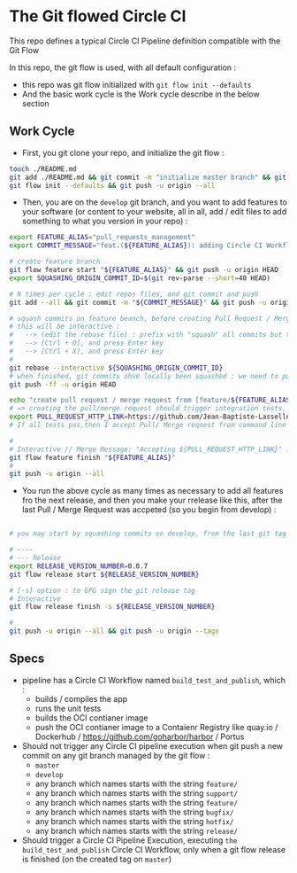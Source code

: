 # The Git flowed Circle CI

This repo defines a typical Circle CI Pipeline definition compatible with the Git Flow

In this repo, the git flow is used, with all default configuration :
* this repo was git flow initialized with `git flow init --defaults`
* And the basic work cycle is the Work cycle describe in the below section

## Work Cycle

* First, you git clone your repo, and initialize the git flow :

```bash
touch ./README.md
git add ./README.md && git commit -m "initialize master branch" && git push -u origin master
git flow init --defaults && git push -u origin --all
```

* Then, you are on the `develop` git branch, and you want to add features to your software (or content to your website, all in all, add / edit files to add something to what you version in your repo) :

```bash
export FEATURE_ALIAS="pull_requests_management"
export COMMIT_MESSAGE="feat.(${FEATURE_ALIAS}): adding Circle CI Workflow to manage Pull Requests, with docuemntation"

# create feature branch
git flow feature start "${FEATURE_ALIAS}" && git push -u origin HEAD
export SQUASHING_ORIGIN_COMMIT_ID=$(git rev-parse --short=40 HEAD)

# N times per cycle : edit repos files, and git commit and push
git add --all && git commit -m "${COMMIT_MESSAGE}" && git push -u origin HEAD

# squash commits on feature beanch, before creating Pull Request / Merge request
# this will be interactive :
#   --> (edit the rebase file) : prefix with "squash" all commits but the last at the bottom of the commit list
#   --> [Ctrl + O], and press Enter key
#   --> [Ctrl + X], and press Enter key
#
git rebase --interactive ${SQUASHING_ORIGIN_COMMIT_ID}
# when finished, git commits ahve locally been squashed : we need to push them to remote
git push -ff -u origin HEAD

echo "create pull request / merge request from [feature/${FEATURE_ALIAS}] git branch to [develop] git branch "
# => creating the pull/merge request should trigger integration tests, and if thgey pass, then acceptance tests
export PULL_REQUEST_HTTP_LINK=https://github.com/Jean-Baptiste-Lasselle/git-flowed-circleci/pull/196
# If all tests pas,then I accept Pull/ Merge request from command line like this :

#
# Interactive // Merge Message: "Accepting ${PULL_REQUEST_HTTP_LINK}" :
git flow feature finish "${FEATURE_ALIAS}"
#
git push -u origin --all

```

* You run the above cycle as many times as necessary to add all features fro the next release, and then you make your rrelease like this, after the last Pull / Merge Request was accpeted (so you begin from develop) :

```bash

# you may start by squashing commits on develop, from the last git tag (which was merged back to [develop])

# ----
# --- Release
export RELEASE_VERSION_NUMBER=0.0.7
git flow release start ${RELEASE_VERSION_NUMBER}

# [-s] option : to GPG sign the git release tag
# Interactive
git flow release finish -s ${RELEASE_VERSION_NUMBER}

#
git push -u origin --all && git push -u origin --tags

```

## Specs

* pipeline has a Circle CI Workflow named `build_test_and_publish`, which :
  * builds / compiles the app
  * runs the unit tests
  * builds the OCI contianer image
  * push the OCI contianer image to a Contaienr Registry like quay.io / Dockerhub / https://github.com/goharbor/harbor / Portus
* Should not trigger any Circle CI pipeline execution when git push a new commit on any git branch managed by the git flow :
  * `master`
  * `develop`
  * any branch which names starts with the string `feature/`
  * any branch which names starts with the string `support/`
  * any branch which names starts with the string `feature/`
  * any branch which names starts with the string `bugfix/`
  * any branch which names starts with the string `hotfix/`
  * any branch which names starts with the string `release/`
* Should trigger a Circle CI Pipeline Execution, executing `the build_test_and_publish` Circle CI Workflow, only when a git flow release is finished (on the created tag on `master`)
